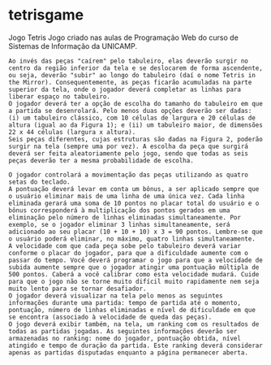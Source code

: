 # tetrisgame
Jogo Tetris
Jogo criado nas aulas de Programação Web do curso de Sistemas de Informação da UNICAMP.

    Ao invés das peças "caírem" pelo tabuleiro, elas deverão surgir no centro da região inferior da tela e se deslocarem de forma ascendente, ou seja, deverão "subir" ao longo do tabuleiro (daí o nome Tetris in the Mirror). Consequentemente, as peças ficarão acumuladas na parte superior da tela, onde o jogador deverá completar as linhas para liberar espaço no tabuleiro.
    O jogador deverá ter a opção de escolha do tamanho do tabuleiro em que a partida se desenrolará. Pelo menos duas opções deverão ser dadas: (i) um tabuleiro clássico, com 10 células de largura e 20 células de altura (igual ao da Figura 1); e (ii) um tabuleiro maior, de dimensões 22 x 44 células (largura x altura).
    Seis peças diferentes, cujas estruturas são dadas na Figura 2, poderão surgir na tela (sempre uma por vez). A escolha da peça que surgirá deverá ser feita aleatoriamente pelo jogo, sendo que todas as seis peças deverão ter a mesma probabilidade de escolha.

    O jogador controlará a movimentação das peças utilizando as quatro setas do teclado.
    A pontuação deverá levar em conta um bônus, a ser aplicado sempre que o usuário eliminar mais de uma linha de uma única vez. Cada linha eliminada gerará uma soma de 10 pontos no placar total do usuário e o bônus corresponderá à multiplicação dos pontos gerados em uma eliminação pelo número de linhas eliminadas simultaneamente. Por exemplo, se o jogador eliminar 3 linhas simultaneamente, será adicionado ao seu placar (10 + 10 + 10) x 3 = 90 pontos. Lembre-se que o usuário poderá eliminar, no máximo, quatro linhas simultaneamente.
    A velocidade com que cada peça sobe pelo tabuleiro deverá variar conforme o placar do jogador, para que a dificuldade aumente com o passar do tempo. Você deverá programar o jogo para que a velocidade de subida aumente sempre que o jogador atingir uma pontuação múltipla de 500 pontos. Caberá a você calibrar como esta velocidade mudará. Cuide para que o jogo não se torne muito difícil muito rapidamente nem seja muito lento para se tornar desafiador.
    O jogador deverá visualizar na tela pelo menos as seguintes informações durante uma partida: tempo de partida até o momento, pontuação, número de linhas eliminadas e nível de dificuldade em que se encontra (associado à velocidade de queda das peças).
    O jogo deverá exibir também, na tela, um ranking com os resultados de todas as partidas jogadas. As seguintes informações deverão ser armazenadas no ranking: nome do jogador, pontuação obtida, nível atingido e tempo de duração da partida. Este ranking deverá considerar apenas as partidas disputadas enquanto a página permanecer aberta.
